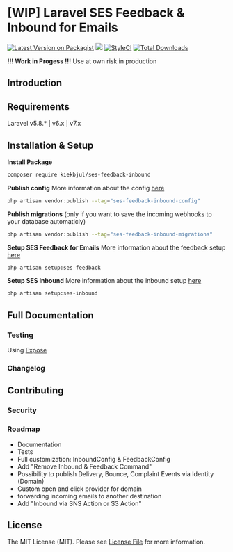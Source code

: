 # [WIP] Laravel SES Feedback & Inbound for Emails

[![Latest Version on Packagist](https://img.shields.io/packagist/v/kiekbjul/ses-feedback-inbound.svg?style=flat-square)](https://packagist.org/packages/kiekbjul/ses-feedback-inbound)
![](https://github.com/kiekbjul/ses-feedback-inbound/workflows/Run%20Tests/badge.svg?branch=master)
[![StyleCI](https://github.styleci.io/repos/289879761/shield?branch=master)](https://github.styleci.io/repos/289879761?branch=master)
[![Total Downloads](https://img.shields.io/packagist/dt/kiekbjul/ses-feedback-inbound.svg?style=flat-square)](https://packagist.org/packages/kiekbjul/ses-feedback-inbound)

**!!! Work in Progess !!!**
Use at own risk in production

## Introduction

## Requirements

Laravel v5.8.* | v6.x | v7.x

## Installation & Setup

**Install Package**
```sh
composer require kiekbjul/ses-feedback-inbound
```

**Publish config**
More information about the config [here](docs/config.md)
```sh
php artisan vendor:publish --tag="ses-feedback-inbound-config"
```

**Publish migrations**
(only if you want to save the incoming webhooks to your database automaticly)
```sh
php artisan vendor:publish --tag="ses-feedback-inbound-migrations"
```

**Setup SES Feedback for Emails**
More information about the feedback setup [here](docs/ses-feedback-setup.md)
```sh
php artisan setup:ses-feedback
```

**Setup SES Inbound**
More information about the inbound setup [here](docs/ses-inbound-setup.md)
```sh
php artisan setup:ses-inbound
```

## Full Documentation

### Testing
Using [Expose](#todo)

### Changelog

## Contributing

### Security

### Roadmap
- Documentation
- Tests
- Full customization: InboundConfig & FeedbackConfig
- Add "Remove Inbound & Feedback Command"
- Possibility to publish Delivery, Bounce, Complaint Events via Identity (Domain)
- Custom open and click provider for domain
- forwarding incoming emails to another destination
- Add "Inbound via SNS Action or S3 Action"

## License
The MIT License (MIT). Please see [License File](LICENSE.md) for more information.
